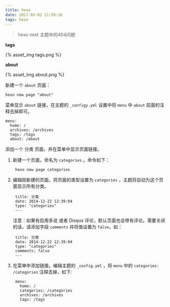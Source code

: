 ```yaml
---
title: hexo
date: 2017-03-02 21:59:16
tags: hexo
---
```


> hexo next 主题中的404问题

**tags**

{% asset_img tags.png %}

**about**

{% asset_img about.png %}

新建一个 `about` 页面：

```
hexo new page "about"
```

菜单显示 `about` 链接，在主题的 `_configy.yml` 设置中将 `menu` 中 `about` 前面的注释去掉即可。

```
menu:
  home: /
  archives: /archives
  tags: /tags
  about: /about
```


添加一个 分类 页面，并在菜单中显示页面链接。

1. 新建一个页面，命名为 `categories` 。命令如下：

        hexo new page categories

1. 编辑刚新建的页面，将页面的类型设置为 `categories` ，主题将自动为这个页面显示所有分类。

        title: 分类
        date: 2014-12-22 12:39:04
        type: "categories"
        ---

    注意：如果有启用多说 或者 Disqus 评论，默认页面也会带有评论。需要关闭的话，请添加字段 `comments` 并将值设置为 `false`，如：

        title: 分类
        date: 2014-12-22 12:39:04
        type: "categories"
        comments: false
        ---

1. 在菜单中添加链接。编辑主题的 `_config.yml` ，将 `menu` 中的 `categories: /categories` 注释去掉，如下:

        menu:
          home: /
          categories: /categories
          archives: /archives
          tags: /tags
